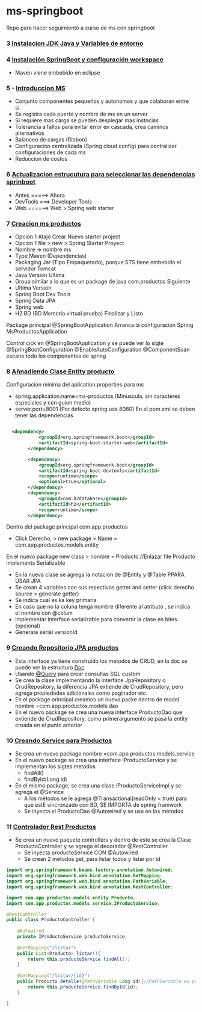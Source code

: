 # ms-springboot
Repo para hacer seguimiento a curso de ms con springboot


### 3 [Instalacion JDK Java y Variables de entorno](https://www.udemy.com/course/microservicios-con-spring-boot-y-spring-cloud/learn/lecture/15372900#content)

### 4 [Instalación SpringBoot y configuración workspace](https://www.udemy.com/course/microservicios-con-spring-boot-y-spring-cloud/learn/lecture/15372904#overview)

  *    Maven viene embebido en eclipse

### 5 - [Introduccion MS](https://www.udemy.com/course/microservicios-con-spring-boot-y-spring-cloud/learn/lecture/15372908#overview) 

  * Conjunto componentes pequeños y autonomos y que colaboran entre si.
  * Se registra cada puerto y nombre de ms en un server
  * Si requiere mas carga se pueden desplegar mas instncias
  * Tolerancia a fallos para evitar error en cascada, crea caminos alternativos
  * Balanceo de cargas (Ribbon)
  * Configuración centralizada (Spring cloud config) para centralizar configuraciones de cada ms
  * Reduccion de costos

### 6 [Actualizacion estrucutura para seleccionar las dependencias sprinboot](https://www.udemy.com/course/microservicios-con-spring-boot-y-spring-cloud/learn/lecture/15372910#overview)

* Antes  =====> Ahora
* DevTools ===> Developer Tools
* Web ======> Web > Spring web starter

### 7 [Creacion ms productos](https://www.udemy.com/course/microservicios-con-spring-boot-y-spring-cloud/learn/lecture/15372914#content)

 - Opcion 1 Atajo Crear Nuevo starter project 
 - Opcion 1 file > new > Spring Starter Proyect
 - Nombre => nombre ms
 - Type Maven (Dependencias)
 - Packaging Jar (Tipo Empaquetado), porque STS tiene embebido el servidor Tomcat
 - Java Version Ultima
 - Group similar a lo que es un package de java  com.productos
Siguiente
  - Ultima Version
  - Spring Boot Dev Tools
  - Spring Data JPA
  - Spring web
  - H2 BD (BD Memoria virtual prueba)
Finalizar y Listo

Package principal
@SpringBootApplication Arranca la configuración Spring
MsProductosApplication

Control cick en @SpringBootApplication y se puede ver lo sigte
@SpringBootConfiguration
@EnableAutoConfiguration
@ComponentScan escane todo los componentes de spring

### 8 [Añnadiendo Clase Entity producto](https://www.udemy.com/course/microservicios-con-spring-boot-y-spring-cloud/learn/lecture/15372918#overview)

Configuracion minima del aplication.properties  para ms
   - spring.application.name=ms-productos   (Minuscula, sin caracteres especiales y con guion medio)
   - server.port=8001 (Por defecto spring usa 8080)
En el pom.xml se deben tener las dependencias

``` xml

  <dependency>
			<groupId>org.springframework.boot</groupId>
			<artifactId>spring-boot-starter-web</artifactId>
		</dependency>

		<dependency>
			<groupId>org.springframework.boot</groupId>
			<artifactId>spring-boot-devtools</artifactId>
			<scope>runtime</scope>
			<optional>true</optional>
		</dependency>
		<dependency>
			<groupId>com.h2database</groupId>
			<artifactId>h2</artifactId>
			<scope>runtime</scope>
		</dependency>

```

Dentro del package principal  com.app.productos
 - Click Derecho, > new package > Name = com.app.productos.models.entity

En el nuevo package new class > nombre = Producto //Enlazar file Producto implements Serializable
 - En la nueva clase se agrega la notacion de @Entity y @Table PPARA USAR JPA
 - Se crean 4 variables con sus repectivos getter and setter (click derecho source > generate getter)
 - Se indica cual es ka key primaria
 - En caso que no la coluna tenga nombre diferente al atributo , se indica el nombre con @colum
 - Implementar interface serializable para convertir la clase en bites (opcional)
 - Generate serial versionId

### 9 [Creando Repositorio JPA productos](https://www.udemy.com/course/microservicios-con-spring-boot-y-spring-cloud/learn/lecture/15372920#overview)

- Esta interface ya tiene construido los metodos de CRUD, en la doc se puede ver la estructura [Doc](https://docs.spring.io/spring-data/jpa/reference/repositories/core-concepts.html)
- Usando [@Query](https://docs.spring.io/spring-data/jpa/reference/jpa/query-methods.html#jpa.query-methods.at-query) para crear consultas SQL  custom
- Se crea la clase implementando la interface JpaRepository o CrudRepository, la diferencia JPA extiende de CrudRepository, pero agrega propiedades adicionales como paginador etc.
- En el package orincipal creamos un nuevo packe dentro de model nombre =com.app.productos.models.dao
- En el nuevo package se crea una nueva interface ProductoDao que extiende de CrudRepository, como primerargumento se pasa la entity creada en el punto anterior

### 10 [Creando Service para Productos](https://www.udemy.com/course/microservicios-con-spring-boot-y-spring-cloud/learn/lecture/15372922#overview)

- Se crea un nuevo package nombre =com.app.productos.models.service
- En el nuevo package se crea una interface IProductoService y se implementan los sigtes metodos
	- findAll()
 	- findById(Long id)
- En el mismo package, se crea una clase IProductoServiceImpl y se agrega el @Service
	- A los métodos se le agrega @Transactional(readOnly = true) para que estE sincronzado con BD, SE IMPORTA de spring framwork
	- Se inyecta el ProductoDao @Autowired y se usa en los métodos

### 11 [Controlador Rest Productos](https://www.udemy.com/course/microservicios-con-spring-boot-y-spring-cloud/learn/lecture/15372924#overview)

- Se crea un nuevo paquete controllers y dentro de este se crea la Clase ProductoController y se agrega el decorador @RestController
  	- Se inyecta productoService CON @Autowired
  	- Se crean 2 metodos get, para listar todos y listar por id

``` java
import org.springframework.beans.factory.annotation.Autowired;
import org.springframework.web.bind.annotation.GetMapping;
import org.springframework.web.bind.annotation.PathVariable;
import org.springframework.web.bind.annotation.RestController;

import com.app.productos.models.entity.Producto;
import com.app.productos.models.service.IProductoService;

@RestController
public class ProductoController {
	
	@Autowired
	private IProductoService productoService;
	
	@GetMapping("/listar")
	public List<Producto> listar(){
		return this.productoService.findAll();
	}
	
	@GetMapping("/listar/{id}")
	public Producto detalle(@PathVariable Long id){//PathVariable es para obtener el Id en la URL
		return this.productoService.findById(id);
	}

}
```

  

      
  
 




